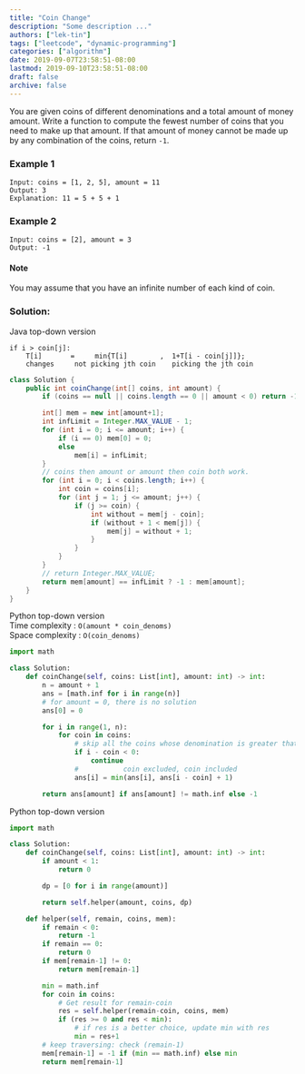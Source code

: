 ```yaml
---
title: "Coin Change"
description: "Some description ..."
authors: ["lek-tin"]
tags: ["leetcode", "dynamic-programming"]
categories: ["algorithm"]
date: 2019-09-07T23:58:51-08:00
lastmod: 2019-09-10T23:58:51-08:00
draft: false
archive: false
---
```

You are given coins of different denominations and a total amount of money amount. Write a function to compute the fewest number of coins that you need to make up that amount. If that amount of money cannot be made up by any combination of the coins, return `-1`.  
### Example 1
```
Input: coins = [1, 2, 5], amount = 11
Output: 3 
Explanation: 11 = 5 + 5 + 1
```

### Example 2
```
Input: coins = [2], amount = 3
Output: -1
```

#### Note
You may assume that you have an infinite number of each kind of coin.

### Solution:
Java top-down version  
```
if i > coin[j]:
    T[i]       =     min{T[i]        ,  1+T[i - coin[j]]};
    changes     not picking jth coin    picking the jth coin
```
```java
class Solution {
    public int coinChange(int[] coins, int amount) {
        if (coins == null || coins.length == 0 || amount < 0) return -1;

        int[] mem = new int[amount+1];
        int infLimit = Integer.MAX_VALUE - 1;
        for (int i = 0; i <= amount; i++) {
            if (i == 0) mem[0] = 0;
            else
                mem[i] = infLimit;
        }
        // coins then amount or amount then coin both work.
        for (int i = 0; i < coins.length; i++) {
            int coin = coins[i];
            for (int j = 1; j <= amount; j++) {
                if (j >= coin) {
                    int without = mem[j - coin];
                    if (without + 1 < mem[j]) {
                        mem[j] = without + 1;
                    }
                }
            }
        }
        // return Integer.MAX_VALUE;
        return mem[amount] == infLimit ? -1 : mem[amount];
    }
}
```
Python top-down version  
Time complexity : `O(amount * coin_denoms)`  
Space complexity : `O(coin_denoms)`  
```python
import math

class Solution:
    def coinChange(self, coins: List[int], amount: int) -> int:
        n = amount + 1
        ans = [math.inf for i in range(n)]
        # for amount = 0, there is no solution
        ans[0] = 0

        for i in range(1, n):
            for coin in coins:
                # skip all the coins whose denomination is greater that the current amount
                if i - coin < 0:
                    continue
                #           coin excluded, coin included
                ans[i] = min(ans[i], ans[i - coin] + 1)

        return ans[amount] if ans[amount] != math.inf else -1
```
Python top-down version
```python
import math

class Solution:
    def coinChange(self, coins: List[int], amount: int) -> int:
        if amount < 1:
            return 0

        dp = [0 for i in range(amount)]

        return self.helper(amount, coins, dp)

    def helper(self, remain, coins, mem):
        if remain < 0:
            return -1
        if remain == 0:
            return 0
        if mem[remain-1] != 0:
            return mem[remain-1]

        min = math.inf
        for coin in coins:
            # Get result for remain-coin
            res = self.helper(remain-coin, coins, mem)
            if (res >= 0 and res < min):
                # if res is a better choice, update min with res
                min = res+1
        # keep traversing: check (remain-1)
        mem[remain-1] = -1 if (min == math.inf) else min
        return mem[remain-1]
```